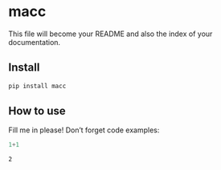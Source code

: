 macc
================

<!-- WARNING: THIS FILE WAS AUTOGENERATED! DO NOT EDIT! -->

This file will become your README and also the index of your
documentation.

## Install

``` sh
pip install macc
```

## How to use

Fill me in please! Don’t forget code examples:

``` python
1+1
```

    2
